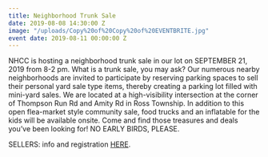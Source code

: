 ```yaml
---
title: Neighborhood Trunk Sale
date: 2019-08-08 14:30:00 Z
image: "/uploads/Copy%20of%20Copy%20of%20EVENTBRITE.jpg"
event date: 2019-08-11 00:00:00 Z
---
```


NHCC is hosting a neighborhood trunk sale in our lot on SEPTEMBER 21, 2019 from 8-2 pm.  What is a trunk sale, you may ask?  Our numerous nearby neighborhoods are invited to participate by reserving parking spaces to sell their personal yard sale type items, thereby creating a parking lot filled with mini-yard sales.  We are located at a high-visibility intersection at the corner of Thompson Run Rd and Amity Rd in Ross Township. In addition to this open flea-market style community sale, food trucks and an inflatable for the kids will be available onsite.  Come and find those treasures and deals you’ve been looking for!  NO EARLY BIRDS, PLEASE.

SELLERS: info and registration [HERE](https://www.eventbrite.com/o/north-hills-christian-church-18436740060).